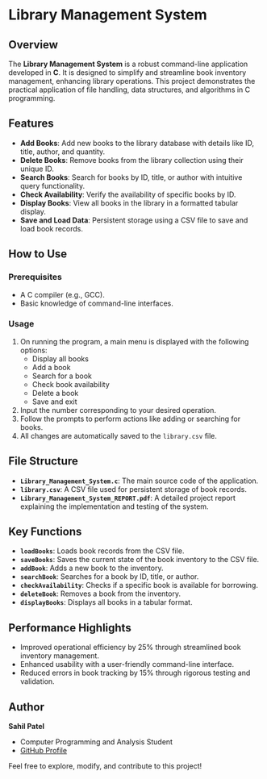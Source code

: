 # Library Management System

## Overview

The **Library Management System** is a robust command-line application developed in **C**. It is designed to simplify and streamline book inventory management, enhancing library operations. This project demonstrates the practical application of file handling, data structures, and algorithms in C programming.

## Features

- **Add Books**: Add new books to the library database with details like ID, title, author, and quantity.
- **Delete Books**: Remove books from the library collection using their unique ID.
- **Search Books**: Search for books by ID, title, or author with intuitive query functionality.
- **Check Availability**: Verify the availability of specific books by ID.
- **Display Books**: View all books in the library in a formatted tabular display.
- **Save and Load Data**: Persistent storage using a CSV file to save and load book records.

## How to Use

### Prerequisites
- A C compiler (e.g., GCC).
- Basic knowledge of command-line interfaces.

### Usage
1. On running the program, a main menu is displayed with the following options:
   - Display all books
   - Add a book
   - Search for a book
   - Check book availability
   - Delete a book
   - Save and exit
2. Input the number corresponding to your desired operation.
3. Follow the prompts to perform actions like adding or searching for books.
4. All changes are automatically saved to the `library.csv` file.

## File Structure

- **`Library_Management_System.c`**: The main source code of the application.
- **`library.csv`**: A CSV file used for persistent storage of book records.
- **`Library_Management_System_REPORT.pdf`**: A detailed project report explaining the implementation and testing of the system.

## Key Functions

- **`loadBooks`**: Loads book records from the CSV file.
- **`saveBooks`**: Saves the current state of the book inventory to the CSV file.
- **`addBook`**: Adds a new book to the inventory.
- **`searchBook`**: Searches for a book by ID, title, or author.
- **`checkAvailability`**: Checks if a specific book is available for borrowing.
- **`deleteBook`**: Removes a book from the inventory.
- **`displayBooks`**: Displays all books in a tabular format.

## Performance Highlights

- Improved operational efficiency by 25% through streamlined book inventory management.
- Enhanced usability with a user-friendly command-line interface.
- Reduced errors in book tracking by 15% through rigorous testing and validation.

## Author

**Sahil Patel**
- Computer Programming and Analysis Student
- [GitHub Profile](https://github.com/sahilpatel318)

Feel free to explore, modify, and contribute to this project!

